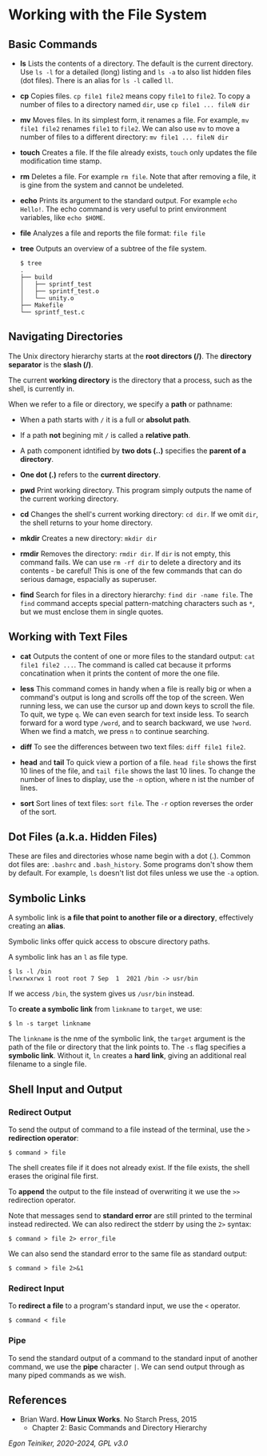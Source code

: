 # Working with the File System

## Basic Commands

* **ls** Lists the contents of a directory.  The default is the current directory.
    Use `ls -l` for a detailed (long) listing and `ls -a` to also list hidden files (dot files).
    There is an alias for `ls -l` called `ll`.

* **cp** Copies files. 
    `cp file1 file2` means copy `file1` to `file2`. To copy a number of files to a directory named `dir`, use 
    `cp file1 ... fileN dir`    

* **mv** Moves files. In its simplest form, it renames a file. For example, `mv file1 file2` renames `file1` to `file2`.
    We can also use `mv` to move  a number of files to a different directory: `mv file1 ... fileN dir`

* **touch** Creates a file. If the file already exists, `touch` only updates the file modification time stamp.

* **rm** Deletes a file. For example `rm file`. Note that after removing a file, it is gine from the system and cannot be undeleted.

* **echo** Prints its argument to the standard output. For example `echo Hello!`.
    The echo command is very useful to print environment variables, like `echo $HOME`.

* **file** Analyzes a file and reports the file format: `file file`

* **tree** Outputs an overview of a subtree of the file system.
    ```
    $ tree
    .
    ├── build
    │   ├── sprintf_test
    │   ├── sprintf_test.o
    │   └── unity.o
    ├── Makefile
    └── sprintf_test.c
    ```

## Navigating Directories

The Unix directory hierarchy starts at the **root directors (/)**.
The **directory separator** is the **slash (/)**.

The current **working directory** is the directory that a process, such as the shell, is currently in.

When we refer to a file or directory, we specify a **path** or pathname:
* When a path starts with `/` it is a full or **absolut path**.
* If a path **not** begining mit `/` is called a **relative path**.
* A path component idntified by **two dots (..)** specifies the **parent of a directory**.
* **One dot (.)** refers to the **current directory**.

* **pwd** Print working directory. This program simply outputs the name of the current working directory.

* **cd** Changes the shell's current working directory: `cd dir`. 
    If we omit `dir`, the shell returns to your home directory.

* **mkdir**  Creates a new directory: `mkdir dir`

* **rmdir** Removes the directory: `rmdir dir`.
    If `dir` is not empty, this command fails.
    We can use `rm -rf dir` to delete a directory and its contents - be careful!
    This is one of the few commands that can do serious damage, espacially as superuser.

* **find** Search for files in a directory hierarchy: `find dir -name file`.
    The `find` command accepts special pattern-matching characters such as `*`, but we must enclose them in single quotes.

## Working with Text Files

* **cat** Outputs the content of one or more files to the standard output: `cat file1 file2 ...`.
    The command is called cat because it prforms concatination when it prints the content of more the one file.


* **less** This command comes in handy when a file is really big or when a command's output is long and 
    scrolls off the top of the screen.
    Wen running less, we can use the cursor up and down keys to scroll the file.
    To quit, we type `q`.
    We can even search for text inside less. To search forward for a word type `/word`, and to search backward, 
    we use `?word`. When we find a match, we press `n` to continue searching.

* **diff** To see the differences between two text files: `diff file1 file2`.

* **head** and **tail**
    To quick view a portion of a file.
    `head file` shows the first 10 lines of the file, and `tail file` shows the last 10 lines.
    To change the number of lines to display, use the `-n` option, where n ist the number of lines.

* **sort** Sort lines of text files: `sort file`.
    The `-r` option reverses the order of the sort.

## Dot Files (a.k.a. Hidden Files)
These are files and directories whose name begin with a dot (.).
Common dot files are: `.bashrc` and `.bash_history`.
Some programs don't show them by default.
For example, `ls` doesn't list dot files unless we use the `-a` option.

## Symbolic Links 

A symbolic link is **a file that point to another file or a directory**, 
effectively creating an **alias**.

Symbolic links offer quick access to obscure directory paths.

A symbolic link has an `l` as file type.
```
$ ls -l /bin
lrwxrwxrwx 1 root root 7 Sep  1  2021 /bin -> usr/bin
```
If we access `/bin`, the system gives us `/usr/bin` instead.

To **create a symbolic link** from `linkname` to `target`, we use:
```
$ ln -s target linkname
```
The `linkname` is the nme of the symbolic link, the `target` argument is the path of the file or directory 
that the link points to.
The `-s` flag specifies a **symbolic link**. Without it, `ln` creates a **hard link**, giving an additional real filename 
to a single file.


## Shell Input and Output 

### Redirect Output 
To send the output of command to a file instead of the terminal, use the `>` **redirection operator**:
```
$ command > file
```
The shell creates file if it does not already exist.
If the file exists, the shell erases the original file first.

To **append** the output to the file instead of overwriting it we use the `>>` redirection operator.


Note that messages send to **standard error** are still printed to the terminal instead redirected. 
We can also redirect the stderr by using the `2>` syntax:
```
$ command > file 2> error_file
```

We can also send the standard error to the same file as standard output:
```
$ command > file 2>&1
```

### Redirect Input
To **redirect a file** to a program's standard input, we use the `<` operator.
```
$ command < file
```

### Pipe
To send the standard output of a command to the standard input of another command, we use the **pipe** character `|`.
We can send output through as many piped commands as we wish.





## References
* Brian Ward. **How Linux Works**. No Starch Press, 2015
    * Chapter 2: Basic Commands and Directory Hierarchy

*Egon Teiniker, 2020-2024, GPL v3.0* 
